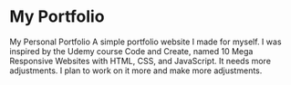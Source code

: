 # My Portfolio
 My Personal Portfolio
A simple portfolio website I made for myself. 
I was inspired by the Udemy course Code and Create, named 10 Mega Responsive Websites with HTML, CSS, and JavaScript.
It needs more adjustments.
I plan to work on it more and make more adjustments.
